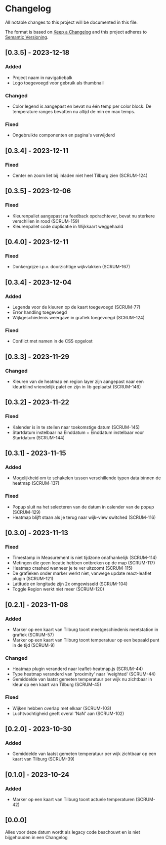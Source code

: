 # Changelog

All notable changes to this project will be documented in this file.

The format is based on [Keep a Changelog](http://keepachangelog.com/en/1.0.0/)
and this project adheres to [Semantic Versioning](http://semver.org/spec/v2.0.0.html).

## [0.3.5] - 2023-12-18
### Added
- Project naam in navigatiebalk
- Logo toegevoegd voor gebruik als thumbnail

### Changed
- Color legend is aangepast en bevat nu één temp per color block. De temperature ranges bevatten nu altijd de min en max temps.

### Fixed
- Ongebruikte componenten en pagina's verwijderd

## [0.3.4] - 2023-12-11

### Fixed

- Center en zoom liet bij inladen niet heel Tilburg zien (SCRUM-124)

## [0.3.5] - 2023-12-06

### Fixed

- Kleurenpallet aangepast na feedback opdrachtever, bevat nu sterkere verschillen in rood (SCRUM-159)
- Kleurenpallet code duplicatie in Wijkkaart weggehaald

## [0.4.0] - 2023-12-11

### Fixed
- Donkergrijze i.p.v. doorzichtige wijkvlakken (SCRUM-167)

## [0.3.4] - 2023-12-04

### Added

- Legenda voor de kleuren op de kaart toegevoegd (SCRUM-77)
- Error handling toegevoegd
- Wijkgeschiedenis weergave in grafiek toegevoegd (SCRUM-124)

### Fixed

- Conflict met namen in de CSS opgelost

## [0.3.3] - 2023-11-29

### Changed

- Kleuren van de heatmap en region layer zijn aangepast naar een kleurblind vriendelijk palet en zijn in lib geplaatst (SCRUM-146)

## [0.3.2] - 2023-11-22

### Fixed

- Kalender is in te stellen naar toekomstige datum (SCRUM-145)
- Startdatum instelbaar na Einddatum + Einddatum instelbaar voor Startdatum (SCRUM-144)

## [0.3.1] - 2023-11-15

### Added

- Mogelijkheid om te schakelen tussen verschillende typen data binnen de heatmap (SCRUM-137)

### Fixed

- Popup sluit na het selecteren van de datum in calender van de popup (SCRUM-129)
- Heatmap blijft staan als je terug naar wijk-view switched (SCRUM-116)

## [0.3.0] - 2023-11-13

### Fixed

- Timestamp in Measurement is niet tijdzone onafhankelijk (SCRUM-114)
- Metingen die geen locatie hebben ontbreken op de map (SCRUM-117)
- Heatmap crashed wanneer je te ver uitzoomt (SCRUM-115)
- De grafieken onder marker werkt niet, vanwege update react-leaflet plugin (SCRUM-121)
- Latitude en longitude zijn 2x omgewisseld (SCRUM-104)
- Toggle Region werkt niet meer (SCRUM-120)

## [0.2.1] - 2023-11-08

### Added

- Marker op een kaart van Tilburg toont meetgeschiedenis meetstation in grafiek (SCRUM-57)
- Marker op een kaart van Tilburg toont temperatuur op een bepaald punt in de tijd (SCRUM-9)

### Changed

- Heatmap plugin veranderd naar leaflet-heatmap.js (SCRUM-44)
- Type heatmap veranderd van 'proximity' naar 'weighted' (SCRUM-44)
- Gemiddelde van laatst gemeten temperatuur per wijk nu zichtbaar in kleur op een kaart van Tilburg (SCRUM-45)

### Fixed

- Wijken hebben overlap met elkaar (SCRUM-103)
- Luchtvochtigheid geeft overal 'NaN' aan (SCRUM-102)

## [0.2.0] - 2023-10-30

### Added

- Gemiddelde van laatst gemeten temperatuur per wijk zichtbaar op een kaart van Tilburg (SCRUM-39)

## [0.1.0] - 2023-10-24

### Added

- Marker op een kaart van Tilburg toont actuele temperaturen (SCRUM-42)

## [0.0.0]

Alles voor deze datum wordt als legacy code beschouwt en is niet bijgehouden in een Changelog
